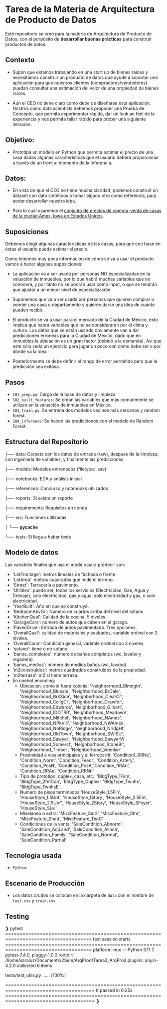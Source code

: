 # Tarea de la Materia de Arquitectura de Producto de Datos

Esté repositorio se creo para la materia de Arquitectura de Producto de Datos, con el porpósito de **desarrollar buenas prácticas** para construir productos de datos.

## Contexto

* Supon que estamos trabajando en una start up de bienes raices y necesitamos
construir un producto de datos que ayude a soportar una aplicación para 
que nuestros clientes (compradores/vendedores) puedan consultar una estimación
del valor de una propiedad de bienes raíces.

* Aún el CEO no tiene claro como debe de diseñarse esta aplicación. Nostros
como data scientists debemos proponer una Prueba de Concepto, que permita
experimentar rápido, dar un look an feel de la experiencia y nos permita
fallar rápido para probar una siguiente iteración.


## Objetivo:

* Prototipa un modelo en Python que permita estimar el precio de una casa
dadas algunas características que el usuario deberá proporcionar a través de
un front al momento de la inferencia.

## Datos:

* En vista de que el CEO no tiene mucha claridad, podemos construir un dataset
  con dato sintéticos o tomar alguno otro como referencia, para poder 
  desarrollar nuestra idea.

* Para lo cual usaremos el [conjunto de precios de compra-venta de casas de la
  ciudad Ames, Iowa en Estados Unidos](https://www.kaggle.com/competitions/house-prices-advanced-regression-techniques).

## Suposiciones

Debemos elegir algunas características de las casas, para que con base en éstas el usuario pueda estimar el precio. 

Como tenemos muy poca información de cómo se va a usar el producto vamos a hacer algunas suposiciones:

* La aplicación va a ser usada por personas NO especializadas en la valuación de inmuebles, por lo que habrá muchas variables que no conocerá, y por tanto no se podrán usar como input, o que se tendrán que ajustar a un menor nivel de especialización.

* Suponemos que va a ser usada por personas que quieren comprar o vender una casa o departamento y quieren darse una idea de cuanto pueden recibir.

* El producto se va a usar para el mercado de la Ciudad de México, esto implica que habrá variables que no se considerarán por el clima y cultura. Los datos que se están usando obviamente van a dar predicciones erroneas para la Ciudad de México, dado que en inmuebles la ubicación es un gran factor (debido a la demanda). Así que este sólo sería un ejercicio para jugar un poco con cómo debe ser o por dónde va la idea.

* Posteriormente se debe definir el rango de error permitido para que la predicción sea exitosa.

## Pasos

- `S01_prep.py`: Carga de la base de datos y limpieza
- `S02_built_features`: Se crean las variables  que más comúnmente se utilizan en la valuación de inmuebles en México.
- `S03_train.py`: Se entrena dos modelos vecinos más cercanos y random forest.
- `S04_inference`: Se hacen las predicciones con el modelo de Random Forest.

## Estructura del Repositorio

├── data: Carpeta con los datos de entrada (raw), despues de la limpieza, con ingeniería de variables, y finalmente las predicciones

├── models: Modelos entrenados (filetype: .sav)

├── notebooks: EDA y análisis inicial

├── references: Concurso y notebooks utilizados

├── reports: Si existe un reporte

├── requirements: Requisitos en conda

├── src: Funciones utilizadas

│   └── __pycache__

└── tests: Si llega a haber tests

## Modelo de datos
 Las variables finales que usa el modelo para predecir son:
 * 'LotFrontage': metros lineales de fachada o frente.
 * 'LotArea': metros cuadrados que mide el terreno.
 * 'Street': Terracería o pavimento.
 * 'Utilities': puede ser, todos los servicios (Electricidad, Gas, Agua y Drenaje), solo electricidad, gas y agua, solo electricidad y gas, o solo electricidad. 
 * 'YearBuilt': Año en que se construyó.
 * 'BedroomAbvGr': Numero de cuartos arriba del nivel del sótano.
 * 'KitchenQual': Calidad de la cocina, 5 niveles.
 * 'GarageCars': número de autos que caben en el garage.
 * 'PavedDrive': Entrada de autos pavimentada. Tres opciones.
 * 'OverallQual': calidad de materiales y acabados, variable ordinal con 3 niveles.
 * 'OverallCond': Condición general, variable ordinal con 3 niveles.
 * 'sotano': tiene o no sótano.
 * 'banos_completos': número de baños completos (wc, lavabo y regadera).
 * 'banos_medios': número de medios baños (wc, lavabo)
 * 'm2construidos': metros cuadrados construídos de la propiedad.
 * 'm2terraza': m2 si tiene terraza.
 * En onehot encoding:
    - Ubicación, como si fuera colonia: 'Neighborhood_Blmngtn', 'Neighborhood_Blueste', 'Neighborhood_BrDale', 'Neighborhood_BrkSide', 'Neighborhood_ClearCr', 'Neighborhood_CollgCr', 'Neighborhood_Crawfor', 'Neighborhood_Edwards', 'Neighborhood_Gilbert', 'Neighborhood_IDOTRR', 'Neighborhood_MeadowV', 'Neighborhood_Mitchel', 'Neighborhood_NAmes', 'Neighborhood_NPkVill', 'Neighborhood_NWAmes', 'Neighborhood_NoRidge', 'Neighborhood_NridgHt', 'Neighborhood_OldTown', 'Neighborhood_SWISU', 'Neighborhood_Sawyer', 'Neighborhood_SawyerW', 'Neighborhood_Somerst', 'Neighborhood_StoneBr', 'Neighborhood_Timber', 'Neighborhood_Veenker'
    - Proximidad a vías principales y al ferrocarril: 'Condition1_RRNe', 'Condition_Norm', 'Condition_Feedr', 'Condition_Artery', 'Condition_PosN', 'Condition_PosA','Condition_RRAn', 'Condition_RRAe', 'Condition_RRNn'
    - Tipo de prototipo, duplex, casa, etc.: 'BldgType_1Fam', 'BldgType_2fmCon', 'BldgType_Duplex', 'BldgType_Twnhs', 'BldgType_TwnhsE', 
    - Numero de pisos terminados:'HouseStyle_1.5Fin', 'HouseStyle_1.5Unf', 'HouseStyle_1Story', 'HouseStyle_2.5Fin', 'HouseStyle_2.5Unf', 'HouseStyle_2Story', 'HouseStyle_SFoyer', 'HouseStyle_SLvl'
    - Miselaneo o extra: 'MiscFeature_Gar2', 'MiscFeature_Othr', 'MiscFeature_Shed', 'MiscFeature_TenC'
    - Condiciones de la venta: 'SaleCondition_Abnorml', 'SaleCondition_AdjLand', 'SaleCondition_Alloca', 'SaleCondition_Family', 'SaleCondition_Normal', 'SaleCondition_Partial'


## Tecnología usada

- `Python`: 

## Escenario de Producción

- Los datos crudos se colocan en la carpeta de `data` con el nombre de `test.csv` y `train.csv`

## Testing
❯ pytest
==================================================================================== test session starts ====================================================================================
platform linux -- Python 3.11.7, pytest-7.4.0, pluggy-1.0.0
rootdir: /home/saraluz/Documents/2Sem/ArqProd/Tarea3_ArqProd
plugins: anyio-4.2.0
collected 6 items                                                                                                                                                                           

tests/test_utils.py ......                                                                                                                                                            [100%]

===================================================================================== 6 passed in 0.25s =====================================================================================
❯ 